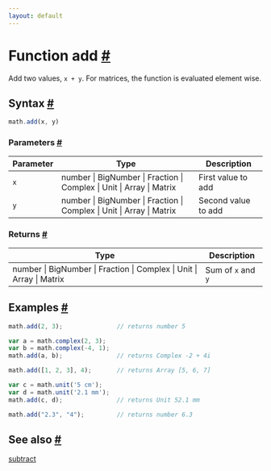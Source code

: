 ```yaml
---
layout: default
---
```


<h1 id="function-add">Function add <a href="#function-add" title="Permalink">#</a></h1>

Add two values, `x + y`.
For matrices, the function is evaluated element wise.


<h2 id="syntax">Syntax <a href="#syntax" title="Permalink">#</a></h2>

```js
math.add(x, y)
```

<h3 id="parameters">Parameters <a href="#parameters" title="Permalink">#</a></h3>

Parameter | Type | Description
--------- | ---- | -----------
`x` | number &#124; BigNumber &#124; Fraction &#124; Complex &#124; Unit &#124; Array &#124; Matrix | First value to add
`y` | number &#124; BigNumber &#124; Fraction &#124; Complex &#124; Unit &#124; Array &#124; Matrix | Second value to add

<h3 id="returns">Returns <a href="#returns" title="Permalink">#</a></h3>

Type | Description
---- | -----------
number &#124; BigNumber &#124; Fraction &#124; Complex &#124; Unit &#124; Array &#124; Matrix | Sum of `x` and `y`


<h2 id="examples">Examples <a href="#examples" title="Permalink">#</a></h2>

```js
math.add(2, 3);               // returns number 5

var a = math.complex(2, 3);
var b = math.complex(-4, 1);
math.add(a, b);               // returns Complex -2 + 4i

math.add([1, 2, 3], 4);       // returns Array [5, 6, 7]

var c = math.unit('5 cm');
var d = math.unit('2.1 mm');
math.add(c, d);               // returns Unit 52.1 mm

math.add("2.3", "4");         // returns number 6.3
```


<h2 id="see-also">See also <a href="#see-also" title="Permalink">#</a></h2>

[subtract](subtract.html)


<!-- Note: This file is automatically generated from source code comments. Changes made in this file will be overridden. -->
